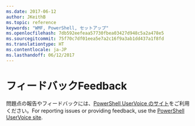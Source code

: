 ```yaml
---
ms.date: 2017-06-12
author: JKeithB
ms.topic: reference
keywords: "WMF, PowerShell, セットアップ"
ms.openlocfilehash: 7db592eefeaa57730fbea03427d948c5a2a478e5
ms.sourcegitcommit: 75f70c7df01eea5e7a2c16f9a3ab1dd437a1f8fd
ms.translationtype: HT
ms.contentlocale: ja-JP
ms.lasthandoff: 06/12/2017
---
```

# <a name="feedback"></a><span data-ttu-id="5bbf5-102">フィードバック</span><span class="sxs-lookup"><span data-stu-id="5bbf5-102">Feedback</span></span>
<span data-ttu-id="5bbf5-103">問題点の報告やフィードバックには、[PowerShell UserVoice のサイト](http://windowsserver.uservoice.com/forums/301869-powershell)をご利用ください。</span><span class="sxs-lookup"><span data-stu-id="5bbf5-103">For reporting issues or providing feedback, use the [PowerShell UserVoice site](http://windowsserver.uservoice.com/forums/301869-powershell).</span></span>


